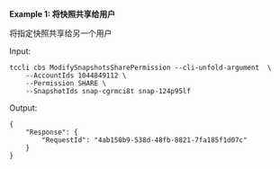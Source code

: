 **Example 1: 将快照共享给用户**

将指定快照共享给另一个用户

Input: 

```
tccli cbs ModifySnapshotsSharePermission --cli-unfold-argument  \
    --AccountIds 1044849112 \
    --Permission SHARE \
    --SnapshotIds snap-cgrmci8t snap-124p95lf
```

Output: 
```
{
    "Response": {
        "RequestId": "4ab150b9-538d-48fb-8821-7fa185f1d07c"
    }
}
```

